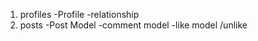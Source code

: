 <!-- structure of the project -->
 1. profiles
        -Profile
        -relationship
 2. posts
        -Post Model 
        -comment model
        -like model /unlike